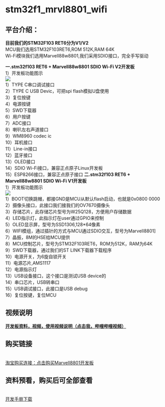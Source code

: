 # stm32f1_mrvl8801_wifi

## 平台介绍：
**目前我们的STM32F103 RET6分为V1/V2**
<br>MCU我们选用STM32F103RET6,ROM 512K,RAM 64K
<br>Wi-Fi模块我们选用Marvell88w8801,我们采用SDIO接口，完全手写驱动

**一.stm32f103 RET6 + Marvell88w8801 SDIO Wi-Fi V2开发板**
<BR>1）开发板功能图示
<br>[![](https://img-blog.csdnimg.cn/20200627174833624.jpg?x-oss-process=image/watermark,type_ZmFuZ3poZW5naGVpdGk,shadow_10,text_aHR0cHM6Ly9ibG9nLmNzZG4ubmV0L1hpYW9YaWFvUGVuZ0Jv,size_16,color_FFFFFF,t_70)](https://shop220811498.taobao.com)
<br>1）TYPE C串口调试接口
<br>2）TYPE C USB Devic，可把spi flash模拟U盘使用
<br>3）复位按键
<br>4）电源按键
<br>5）SWD下载器
<br>6）用户按键
<br>7）ADC接口
<br>8）喇叭左右声道接口
<br>9）WM8960 codec ic
<br>10）耳机接口
<br>11）Line-in接口
<br>12）蓝牙接口
<br>13）OLED接口
<br>14）SDIO Wi-Fi接口，兼容正点原子Linux开发板
<br>15）ESP8266接口，兼容正点原子接口
**二.stm32f103 RET6 + Marvell88w8801 SDIO Wi-Fi V1开发板**
<BR>1）开发板功能图示
<br>[![](https://img-blog.csdnimg.cn/20200627174817882.jpg?x-oss-process=image/watermark,type_ZmFuZ3poZW5naGVpdGk,shadow_10,text_aHR0cHM6Ly9ibG9nLmNzZG4ubmV0L1hpYW9YaWFvUGVuZ0Jv,size_16,color_FFFFFF,t_70)](https://shop220811498.taobao.com)
<br>1）BOOT切换跳帽，都接GND是MCU从默认flash启动，也就是0x0800 0000
<br>2）摄像头接口，此接口我们接我们的OV7670摄像头
<br>3）存储芯片，此存储芯片型号为W25Q128，方便用户存储数据
<br>4）LED指示灯，此指示灯在user通过GPIO来控制
<br>5）OLED显示屏，型号为SSD1306,128*64像素
<br>6）WIFI模组，通过插针的方式与MCU通过SDIO交互，型号为Marvell8801]
<br>7）晶振，8M的HSE给MCU提供
<br>8）MCU控制芯片，型号为STM32F103RET6，ROM为512K，RAM为64K
<br>9）SWD下载器，通过我们的ST LINK下载器下载程序
<br>10）电源开关，为6旋自锁开关
<br>11）电源芯片,AMS1117
<br>12）电源指示灯
<br>13）USB设备接口，这个接口是测试USB device的
<br>14）串口芯片，USB转串口
<br>15）USB调试接口，此接口是USB debug
<br>16）复位按键，复位MCU
## 视频说明
[**开发板资料，视频，使用视频说明（点击我，哔哩哔哩视频）**](https://www.bilibili.com/video/BV12t4y1974Q?from=search&seid=11200186700468330596)
## 购买链接
<br>[淘宝购买连接：点击购买Marvell8801开发板](https://item.taobao.com/item.htm?spm=a1z10.1-c-s.w4004-22329603896.8.5aeb41f9mR4na3&id=609729761614)
## 资料预看，购买后可全部查看
<br>[开发手册下载](https://pan.baidu.com/s/1dcE5XYLJh0Z2T6Z5P6z4fQ)